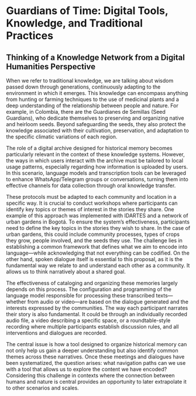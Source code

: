 # Guardians of Time: Digital Tools, Knowledge, and Traditional Practices

## Thinking of a Knowledge Network from a Digital Humanities Perspective

When we refer to traditional knowledge, we are talking about wisdom passed down through generations, continuously adapting to the environment in which it emerges. This knowledge can encompass anything from hunting or farming techniques to the use of medicinal plants and a deep understanding of the relationship between people and nature. For example, in Colombia, there are the Guardianes de Semillas (Seed Guardians), who dedicate themselves to preserving and organizing native and heirloom seeds. Beyond safeguarding the seeds, they also protect the knowledge associated with their cultivation, preservation, and adaptation to the specific climatic variations of each region.

The role of a digital archive designed for historical memory becomes particularly relevant in the context of these knowledge systems. However, the ways in which users interact with the archive must be tailored to local usage patterns, especially regarding how information is uploaded by users. In this scenario, language models and transcription tools can be leveraged to enhance WhatsApp/Telegram groups or conversations, turning them into effective channels for data collection through oral knowledge transfer.

These protocols must be adapted to each community and location in a specific way. It is crucial to conduct workshops where participants can identify key topics or themes of interest in the stories they share. One example of this approach was implemented with IDARTES and a network of urban gardens in Bogotá. To ensure the system’s effectiveness, participants need to define the key topics in the stories they wish to share. In the case of urban gardens, this could include community processes, types of crops they grow, people involved, and the seeds they use. The challenge lies in establishing a common framework that defines what we aim to encode into language—while acknowledging that not everything can be codified. On the other hand, spoken dialogue itself is essential to this proposal, as it is the fundamental way we relate to and understand each other as a community. It allows us to think narratively about a shared goal.

The effectiveness of cataloging and organizing these memories largely depends on this process. The configuration and programming of the language model responsible for processing these transcribed texts—whether from audio or video—are based on the dialogue generated and the interests expressed by the communities. The way each participant narrates their story is also fundamental. It could be through an individually recorded audio file, a video describing a specific space, or a roundtable-style recording where multiple participants establish discussion rules, and all interventions and dialogues are recorded.

The central issue is how a tool designed to organize historical memory can not only help us gain a deeper understanding but also identify common themes across these narratives. Once these meetings and dialogues have been systematized, the question arises: what navigation paths can we use with a tool that allows us to explore the content we have encoded? Considering this challenge in contexts where the connection between humans and nature is central provides an opportunity to later extrapolate it to other scenarios and scales.